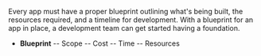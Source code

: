 Every app must have a proper blueprint outlining what's being built, the resources required, and a timeline for development. With a blueprint for an app in place, a development team can get started having a foundation. 

- **Blueprint**
 -- Scope
 -- Cost
 -- Time
 -- Resources
 
 
